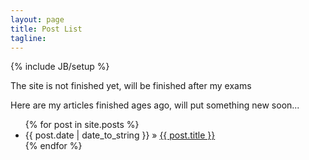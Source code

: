 ```yaml
---
layout: page
title: Post List
tagline: 
---
```

{% include JB/setup %}


The site is not finished yet, will be finished after my exams

Here are my articles finished ages ago, will put something new soon...

<ul class="posts">
  {% for post in site.posts %}
    <li><span>{{ post.date | date_to_string }}</span> &raquo; <a href="{{ BASE_PATH }}{{ post.url }}">{{ post.title }}</a></li>
  {% endfor %}
</ul>




